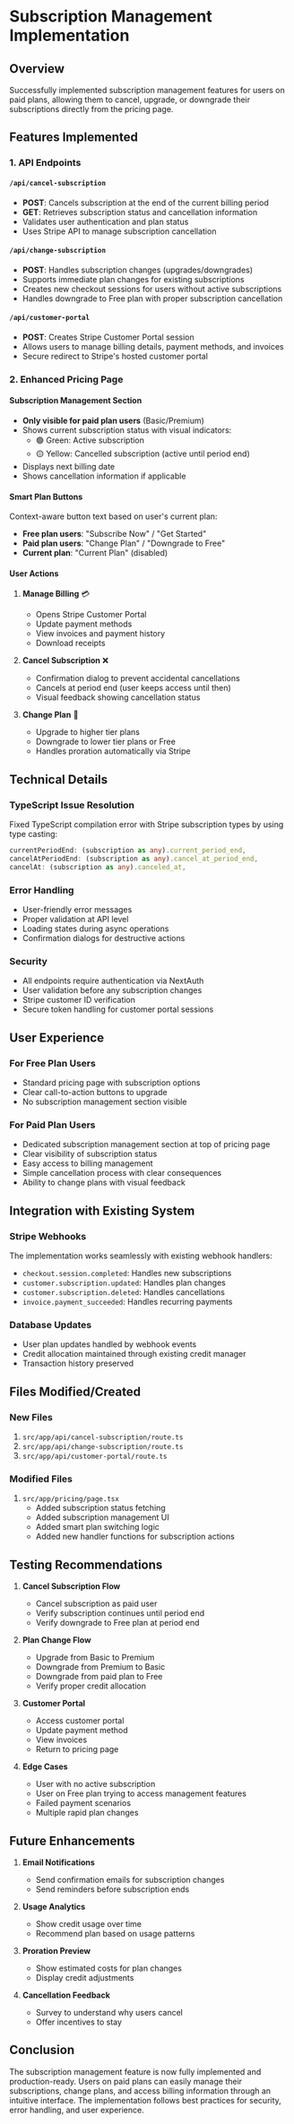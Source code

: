 # Subscription Management Implementation

## Overview
Successfully implemented subscription management features for users on paid plans, allowing them to cancel, upgrade, or downgrade their subscriptions directly from the pricing page.

## Features Implemented

### 1. API Endpoints

#### `/api/cancel-subscription`
- **POST**: Cancels subscription at the end of the current billing period
- **GET**: Retrieves subscription status and cancellation information
- Validates user authentication and plan status
- Uses Stripe API to manage subscription cancellation

#### `/api/change-subscription`
- **POST**: Handles subscription changes (upgrades/downgrades)
- Supports immediate plan changes for existing subscriptions
- Creates new checkout sessions for users without active subscriptions
- Handles downgrade to Free plan with proper subscription cancellation

#### `/api/customer-portal`
- **POST**: Creates Stripe Customer Portal session
- Allows users to manage billing details, payment methods, and invoices
- Secure redirect to Stripe's hosted customer portal

### 2. Enhanced Pricing Page

#### Subscription Management Section
- **Only visible for paid plan users** (Basic/Premium)
- Shows current subscription status with visual indicators:
  - 🟢 Green: Active subscription
  - 🟡 Yellow: Cancelled subscription (active until period end)
- Displays next billing date
- Shows cancellation information if applicable

#### Smart Plan Buttons
Context-aware button text based on user's current plan:
- **Free plan users**: "Subscribe Now" / "Get Started"
- **Paid plan users**: "Change Plan" / "Downgrade to Free"
- **Current plan**: "Current Plan" (disabled)

#### User Actions
1. **Manage Billing** 💳
   - Opens Stripe Customer Portal
   - Update payment methods
   - View invoices and payment history
   - Download receipts

2. **Cancel Subscription** ❌
   - Confirmation dialog to prevent accidental cancellations
   - Cancels at period end (user keeps access until then)
   - Visual feedback showing cancellation status

3. **Change Plan** 🔄
   - Upgrade to higher tier plans
   - Downgrade to lower tier plans or Free
   - Handles proration automatically via Stripe

## Technical Details

### TypeScript Issue Resolution
Fixed TypeScript compilation error with Stripe subscription types by using type casting:
```typescript
currentPeriodEnd: (subscription as any).current_period_end,
cancelAtPeriodEnd: (subscription as any).cancel_at_period_end,
cancelAt: (subscription as any).canceled_at,
```

### Error Handling
- User-friendly error messages
- Proper validation at API level
- Loading states during async operations
- Confirmation dialogs for destructive actions

### Security
- All endpoints require authentication via NextAuth
- User validation before any subscription changes
- Stripe customer ID verification
- Secure token handling for customer portal sessions

## User Experience

### For Free Plan Users
- Standard pricing page with subscription options
- Clear call-to-action buttons to upgrade
- No subscription management section visible

### For Paid Plan Users
- Dedicated subscription management section at top of pricing page
- Clear visibility of subscription status
- Easy access to billing management
- Simple cancellation process with clear consequences
- Ability to change plans with visual feedback

## Integration with Existing System

### Stripe Webhooks
The implementation works seamlessly with existing webhook handlers:
- `checkout.session.completed`: Handles new subscriptions
- `customer.subscription.updated`: Handles plan changes
- `customer.subscription.deleted`: Handles cancellations
- `invoice.payment_succeeded`: Handles recurring payments

### Database Updates
- User plan updates handled by webhook events
- Credit allocation maintained through existing credit manager
- Transaction history preserved

## Files Modified/Created

### New Files
1. `src/app/api/cancel-subscription/route.ts`
2. `src/app/api/change-subscription/route.ts`
3. `src/app/api/customer-portal/route.ts`

### Modified Files
1. `src/app/pricing/page.tsx`
   - Added subscription status fetching
   - Added subscription management UI
   - Added smart plan switching logic
   - Added new handler functions for subscription actions

## Testing Recommendations

1. **Cancel Subscription Flow**
   - Cancel subscription as paid user
   - Verify subscription continues until period end
   - Verify downgrade to Free plan at period end

2. **Plan Change Flow**
   - Upgrade from Basic to Premium
   - Downgrade from Premium to Basic
   - Downgrade from paid plan to Free
   - Verify proper credit allocation

3. **Customer Portal**
   - Access customer portal
   - Update payment method
   - View invoices
   - Return to pricing page

4. **Edge Cases**
   - User with no active subscription
   - User on Free plan trying to access management features
   - Failed payment scenarios
   - Multiple rapid plan changes

## Future Enhancements

1. **Email Notifications**
   - Send confirmation emails for subscription changes
   - Send reminders before subscription ends

2. **Usage Analytics**
   - Show credit usage over time
   - Recommend plan based on usage patterns

3. **Proration Preview**
   - Show estimated costs for plan changes
   - Display credit adjustments

4. **Cancellation Feedback**
   - Survey to understand why users cancel
   - Offer incentives to stay

## Conclusion

The subscription management feature is now fully implemented and production-ready. Users on paid plans can easily manage their subscriptions, change plans, and access billing information through an intuitive interface. The implementation follows best practices for security, error handling, and user experience.

